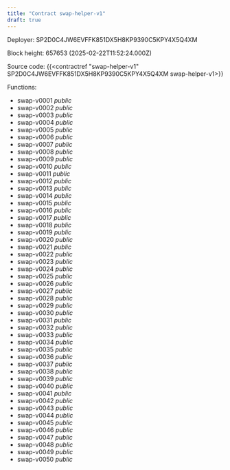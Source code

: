 ```yaml
---
title: "Contract swap-helper-v1"
draft: true
---
```

Deployer: SP2D0C4JW6EVFFK851DX5H8KP9390C5KPY4X5Q4XM


 



Block height: 657653 (2025-02-22T11:52:24.000Z)

Source code: {{<contractref "swap-helper-v1" SP2D0C4JW6EVFFK851DX5H8KP9390C5KPY4X5Q4XM swap-helper-v1>}}

Functions:

* swap-v0001 _public_
* swap-v0002 _public_
* swap-v0003 _public_
* swap-v0004 _public_
* swap-v0005 _public_
* swap-v0006 _public_
* swap-v0007 _public_
* swap-v0008 _public_
* swap-v0009 _public_
* swap-v0010 _public_
* swap-v0011 _public_
* swap-v0012 _public_
* swap-v0013 _public_
* swap-v0014 _public_
* swap-v0015 _public_
* swap-v0016 _public_
* swap-v0017 _public_
* swap-v0018 _public_
* swap-v0019 _public_
* swap-v0020 _public_
* swap-v0021 _public_
* swap-v0022 _public_
* swap-v0023 _public_
* swap-v0024 _public_
* swap-v0025 _public_
* swap-v0026 _public_
* swap-v0027 _public_
* swap-v0028 _public_
* swap-v0029 _public_
* swap-v0030 _public_
* swap-v0031 _public_
* swap-v0032 _public_
* swap-v0033 _public_
* swap-v0034 _public_
* swap-v0035 _public_
* swap-v0036 _public_
* swap-v0037 _public_
* swap-v0038 _public_
* swap-v0039 _public_
* swap-v0040 _public_
* swap-v0041 _public_
* swap-v0042 _public_
* swap-v0043 _public_
* swap-v0044 _public_
* swap-v0045 _public_
* swap-v0046 _public_
* swap-v0047 _public_
* swap-v0048 _public_
* swap-v0049 _public_
* swap-v0050 _public_
